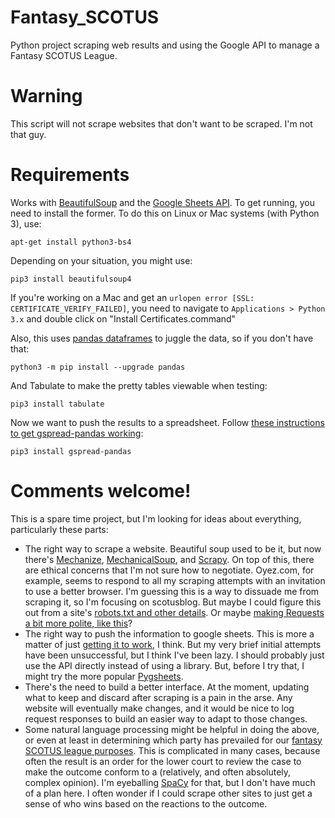 # Fantasy_SCOTUS
Python project scraping web results and using the Google API to manage a Fantasy SCOTUS League.

# Warning
This script will not scrape websites that don't want to be scraped. I'm not that guy.

# Requirements
Works with [BeautifulSoup](https://www.crummy.com/software/BeautifulSoup/bs4/doc/) and the [Google Sheets API](https://developers.google.com/sheets/api/). To get running, you need to install the former. To do this on Linux or Mac systems (with Python 3), use:
```
apt-get install python3-bs4
```

Depending on your situation, you might use:
```
pip3 install beautifulsoup4
```

If you're working on a Mac and get an `urlopen error [SSL: CERTIFICATE_VERIFY_FAILED]`, you need to navigate to `Applications > Python 3.x` and double click on "Install Certificates.command"

Also, this uses [pandas dataframes](https://pandas.pydata.org/) to juggle the data, so if you don't have that:
```
python3 -m pip install --upgrade pandas
```
And Tabulate to make the pretty tables viewable when testing:
```
pip3 install tabulate
```
Now we want to push the results to a spreadsheet. Follow [these instructions to get gspread-pandas working](https://pypi.org/project/gspread-pandas/):
```
pip3 install gspread-pandas
```

# Comments welcome!
This is a spare time project, but I'm looking for ideas about everything, particularly these parts: 
* The right way to scrape a website. Beautiful soup used to be it, but now there's [Mechanize](https://github.com/sparklemotion/mechanize), [MechanicalSoup](https://github.com/MechanicalSoup/MechanicalSoup), and [Scrapy](https://scrapy.org/). On top of this, there are ethical concerns that I'm not sure how to negotiate. Oyez.com, for example, seems to respond to all my scraping attempts with an invitation to use a better browser. I'm guessing this is a way to dissuade me from scraping it, so I'm focusing on scotusblog. But maybe I could figure this out from a site's [robots.txt and other details](https://medium.com/velotio-perspectives/web-scraping-introduction-best-practices-caveats-9cbf4acc8d0f). Or maybe [making Requests a bit more polite, like this](https://realpython.com/python-web-scraping-practical-introduction/)?
* The right way to push the information to google sheets. This is more a matter of just [getting it to work](https://stackoverflow.com/questions/47384121/while-working-with-gspread-pandas-module-i-want-to-change-default-dir-of-the-mo), I think. But my very brief initial attempts have been unsuccessful, but I think I've been lazy. I should probably just use the API directly instead of using a library. But, before I try that, I might try the more popular [Pygsheets](https://erikrood.com/Posts/py_gsheets.html).
* There's the need to build a better interface. At the moment, updating what to keep and discard after scraping is a pain in the arse. Any website will eventually make changes, and it would be nice to log request responses to build an easier way to adapt to those changes. 
* Some natural language processing might be helpful in doing the above, or even at least in determining which party has prevailed for our [fantasy SCOTUS league purposes](https://cgttsc.wordpress.com/2015/10/14/citizens-guide-scotus-fantasy-league-rules-and-disclosures/). This is complicated in many cases, because often the result is an order for the lower court to review the case to make the outcome conform to a (relatively, and often absolutely, complex opinion). I'm eyeballing [SpaCy](https://spacy.io/) for that, but I don't have much of a plan here. I often wonder if I could scrape other sites to just get a sense of who wins based on the reactions to the outcome.
